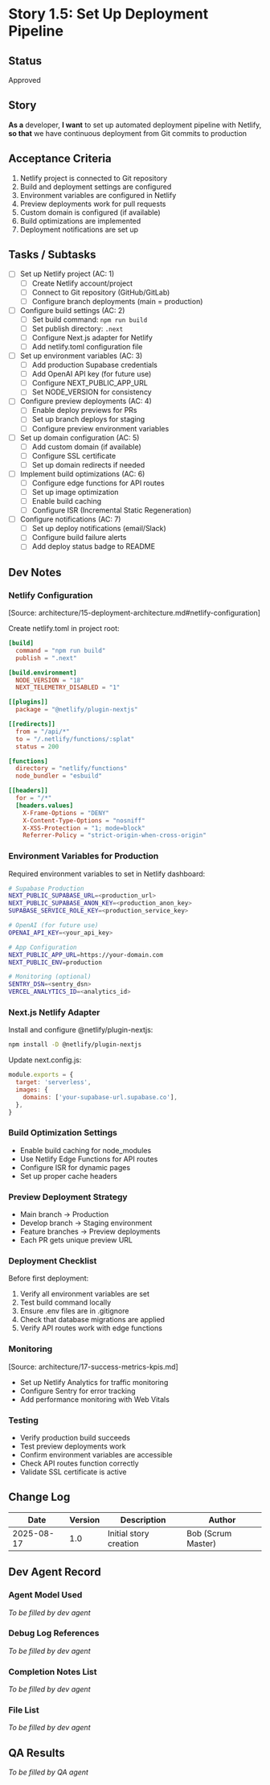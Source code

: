 # Story 1.5: Set Up Deployment Pipeline

## Status
Approved

## Story
**As a** developer,
**I want** to set up automated deployment pipeline with Netlify,
**so that** we have continuous deployment from Git commits to production

## Acceptance Criteria
1. Netlify project is connected to Git repository
2. Build and deployment settings are configured
3. Environment variables are configured in Netlify
4. Preview deployments work for pull requests
5. Custom domain is configured (if available)
6. Build optimizations are implemented
7. Deployment notifications are set up

## Tasks / Subtasks
- [ ] Set up Netlify project (AC: 1)
  - [ ] Create Netlify account/project
  - [ ] Connect to Git repository (GitHub/GitLab)
  - [ ] Configure branch deployments (main = production)
- [ ] Configure build settings (AC: 2)
  - [ ] Set build command: `npm run build`
  - [ ] Set publish directory: `.next`
  - [ ] Configure Next.js adapter for Netlify
  - [ ] Add netlify.toml configuration file
- [ ] Set up environment variables (AC: 3)
  - [ ] Add production Supabase credentials
  - [ ] Add OpenAI API key (for future use)
  - [ ] Configure NEXT_PUBLIC_APP_URL
  - [ ] Set NODE_VERSION for consistency
- [ ] Configure preview deployments (AC: 4)
  - [ ] Enable deploy previews for PRs
  - [ ] Set up branch deploys for staging
  - [ ] Configure preview environment variables
- [ ] Set up domain configuration (AC: 5)
  - [ ] Add custom domain (if available)
  - [ ] Configure SSL certificate
  - [ ] Set up domain redirects if needed
- [ ] Implement build optimizations (AC: 6)
  - [ ] Configure edge functions for API routes
  - [ ] Set up image optimization
  - [ ] Enable build caching
  - [ ] Configure ISR (Incremental Static Regeneration)
- [ ] Configure notifications (AC: 7)
  - [ ] Set up deploy notifications (email/Slack)
  - [ ] Configure build failure alerts
  - [ ] Add deploy status badge to README

## Dev Notes
### Netlify Configuration
[Source: architecture/15-deployment-architecture.md#netlify-configuration]

Create netlify.toml in project root:
```toml
[build]
  command = "npm run build"
  publish = ".next"

[build.environment]
  NODE_VERSION = "18"
  NEXT_TELEMETRY_DISABLED = "1"

[[plugins]]
  package = "@netlify/plugin-nextjs"

[[redirects]]
  from = "/api/*"
  to = "/.netlify/functions/:splat"
  status = 200

[functions]
  directory = "netlify/functions"
  node_bundler = "esbuild"

[[headers]]
  for = "/*"
  [headers.values]
    X-Frame-Options = "DENY"
    X-Content-Type-Options = "nosniff"
    X-XSS-Protection = "1; mode=block"
    Referrer-Policy = "strict-origin-when-cross-origin"
```

### Environment Variables for Production
Required environment variables to set in Netlify dashboard:
```bash
# Supabase Production
NEXT_PUBLIC_SUPABASE_URL=<production_url>
NEXT_PUBLIC_SUPABASE_ANON_KEY=<production_anon_key>
SUPABASE_SERVICE_ROLE_KEY=<production_service_key>

# OpenAI (for future use)
OPENAI_API_KEY=<your_api_key>

# App Configuration
NEXT_PUBLIC_APP_URL=https://your-domain.com
NEXT_PUBLIC_ENV=production

# Monitoring (optional)
SENTRY_DSN=<sentry_dsn>
VERCEL_ANALYTICS_ID=<analytics_id>
```

### Next.js Netlify Adapter
Install and configure @netlify/plugin-nextjs:
```bash
npm install -D @netlify/plugin-nextjs
```

Update next.config.js:
```javascript
module.exports = {
  target: 'serverless',
  images: {
    domains: ['your-supabase-url.supabase.co'],
  },
}
```

### Build Optimization Settings
- Enable build caching for node_modules
- Use Netlify Edge Functions for API routes
- Configure ISR for dynamic pages
- Set up proper cache headers

### Preview Deployment Strategy
- Main branch → Production
- Develop branch → Staging environment
- Feature branches → Preview deployments
- Each PR gets unique preview URL

### Deployment Checklist
Before first deployment:
1. Verify all environment variables are set
2. Test build command locally
3. Ensure .env files are in .gitignore
4. Check that database migrations are applied
5. Verify API routes work with edge functions

### Monitoring
[Source: architecture/17-success-metrics-kpis.md]
- Set up Netlify Analytics for traffic monitoring
- Configure Sentry for error tracking
- Add performance monitoring with Web Vitals

### Testing
- Verify production build succeeds
- Test preview deployments work
- Confirm environment variables are accessible
- Check API routes function correctly
- Validate SSL certificate is active

## Change Log
| Date | Version | Description | Author |
|------|---------|-------------|--------|
| 2025-08-17 | 1.0 | Initial story creation | Bob (Scrum Master) |

## Dev Agent Record
### Agent Model Used
_To be filled by dev agent_

### Debug Log References
_To be filled by dev agent_

### Completion Notes List
_To be filled by dev agent_

### File List
_To be filled by dev agent_

## QA Results
_To be filled by QA agent_